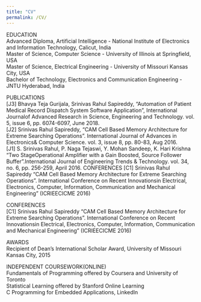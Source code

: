 ```yaml
---
title: "CV"
permalink: /CV/
---
```


EDUCATION
<br>
Advanced Diploma, Artificial Intelligence - National Institute of Electronics and Information Technology, Calicut, India<br>
Master of Science, Computer Science - University of Illinois at Springfield, USA<br>
Master of Science, Electrical Engineering - University of Missouri Kansas City, USA<br>
Bachelor of Technology, Electronics and Communication Engineering - JNTU Hyderabad, India
<br>

PUBLICATIONS
<br>
[J3] Bhavya Teja Gurijala, Srinivas Rahul Sapireddy, “Automation of Patient Medical Record Dispatch System Software Application”, International Journalof Advanced Research in Science, Engineering and Technology. vol. 5, issue 6, pp. 6074-6097, June 2018.
<br>
[J2] Srinivas Rahul Sapireddy, “CAM Cell Based Memory Architecture for Extreme Searching Operations”. International Journal of Advances in Electronics& Computer Science. vol. 3, issue 8, pp. 80-83, Aug 2016.
<br>
[J1] S. Srinivas Rahul, P. Naga Tejaswi, Y. Mohan Sandeep, K. Hari Krishna “Two StageOperational Amplifier with a Gain Boosted, Source Follower Buffer”.International Journal of Engineering Trends & Technology. vol. 34, no. 6, pp. 256-259, April 2016. CONFERENCES [C1] Srinivas Rahul Sapireddy “CAM Cell Based Memory Architecture for Extreme Searching Operations”. International Conference on Recent Innovationsin Electrical, Electronics, Computer, Information, Communication and Mechanical Engineering” (ICRIEECICME 2016)
<br>

CONFERENCES
<br>
[C1] Srinivas Rahul Sapireddy “CAM Cell Based Memory Architecture for Extreme Searching Operations”. International Conference on Recent Innovationsin Electrical, Electronics, Computer, Information, Communication and Mechanical Engineering” (ICRIEECICME 2016)
<br>

AWARDS
<br>
Recipient of Dean’s International Scholar Award, University of Missouri Kansas City, 2015
<br>

INDEPENDENT COURSEWORK(ONLINE)
<br>
Fundamentals of Programming offered by Coursera and University of Toronto<br>
Statistical Learning offered by Stanford Online Learning<br>
C Programming for Embedded Applications, LinkedIn
<br>
